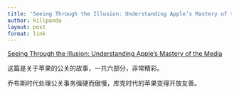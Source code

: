 ```yaml
---
title: 'Seeing Through the Illusion: Understanding Apple’s Mastery of the Media'
author: killpanda
layout: post
format: link
---
```


[Seeing Through the Illusion: Understanding Apple’s Mastery of the Media](http://9to5mac.com/2014/08/29/seeing-through-the-illusion-understanding-apples-mastery-of-the-media/)

这篇是关于苹果的公关的故事，一共六部分，非常精彩。

乔布斯时代处理公关事务强硬而傲慢，库克时代的苹果变得开放友善。
